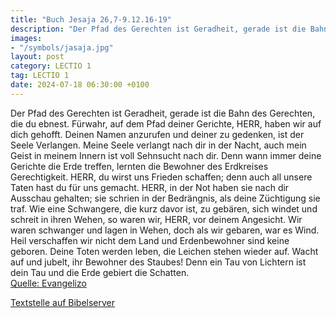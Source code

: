 ```yaml
---
title: "Buch Jesaja 26,7-9.12.16-19"
description: "Der Pfad des Gerechten ist Geradheit, gerade ist die Bahn des Gerechten, die du ebnest. Fürwahr, auf dem Pfad deiner Gerichte, HERR, haben wir auf dich gehofft. Deinen Namen anzurufen und deiner zu gedenken, ist der Seele Verlangen. Meine Seele verlangt nach dir in der Nacht, auc...."
images:
- "/symbols/jasaja.jpg"
layout: post
category: LECTIO 1
tag: LECTIO 1
date: 2024-07-18 06:30:00 +0100
---
```

Der Pfad des Gerechten ist Geradheit, gerade ist die Bahn des Gerechten, die du ebnest.
Fürwahr, auf dem Pfad deiner Gerichte, HERR, haben wir auf dich gehofft. Deinen Namen anzurufen und deiner zu gedenken, ist der Seele Verlangen.
Meine Seele verlangt nach dir in der Nacht, auch mein Geist in meinem Innern ist voll Sehnsucht nach dir.<!--more--> Denn wann immer deine Gerichte die Erde treffen, lernten die Bewohner des Erdkreises Gerechtigkeit.
HERR, du wirst uns Frieden schaffen; denn auch all unsere Taten hast du für uns gemacht.
HERR, in der Not haben sie nach dir Ausschau gehalten; sie schrien in der Bedrängnis, als deine Züchtigung sie traf.
Wie eine Schwangere, die kurz davor ist, zu gebären, sich windet und schreit in ihren Wehen, so waren wir, HERR, vor deinem Angesicht.
Wir waren schwanger und lagen in Wehen, doch als wir gebaren, war es Wind. Heil verschaffen wir nicht dem Land und Erdenbewohner sind keine geboren.
Deine Toten werden leben, die Leichen stehen wieder auf. Wacht auf und jubelt, ihr Bewohner des Staubes! Denn ein Tau von Lichtern ist dein Tau und die Erde gebiert die Schatten.<br>
[Quelle: Evangelizo](https://evangeliumtagfuertag.org/DE/gospel)

[Textstelle auf Bibelserver](https://www.bibleserver.com/EU/Jesaja26,7-9.12.16-19)

